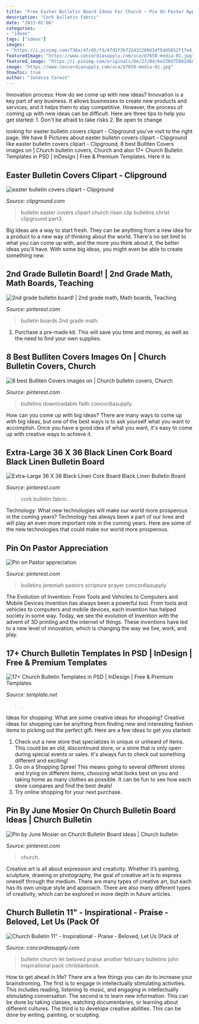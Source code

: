 ```yaml
---
title: "Free Easter Bulletin Board Ideas For Church ~ Pin On Pastor Appreciation"
description: "Cork bulletin fabric"
date: "2023-02-06"
categories:
- "ideas"
tags: ["ideas"]
images:
- "https://i.pinimg.com/736x/47/d5/f3/47d5f3b732431280d3df5dd5852f17e4.jpg"
featuredImage: "https://www.concordiasupply.com/sca/U7658-media-01.jpg"
featured_image: "https://i.pinimg.com/originals/6e/23/04/6e230475942d688ec41b31acaf428b5a.jpg"
image: "https://www.concordiasupply.com/sca/U7658-media-01.jpg"
ShowToc: true
author: "Janessa Corwin"
---
```



Innovation process: How do we come up with new ideas?
Innovation is a key part of any business. It allows businesses to create new products and services, and it helps them to stay competitive. However, the process of coming up with new ideas can be difficult. Here are three tips to help you get started: 1. Don't be afraid to take risks 2. Be open to change 
	

		
looking for easter bulletin covers clipart - Clipground you've visit to the right page. We have 8 Pictures about easter bulletin covers clipart - Clipground like easter bulletin covers clipart - Clipground, 8 best Bulliten Covers images on | Church bulletin covers, Church and also 17+ Church Bulletin Templates in PSD | InDesign | Free &amp; Premium Templates. Here it is:
		
    
## Easter Bulletin Covers Clipart - Clipground

<img loading=lazy src="http://clipground.com/images/easter-bulletin-covers-clipart-20.jpg" onerror="this.onerror=null;this.src='https://tse2.mm.bing.net/th?id=OIP.fvpv-y3ud6nS6tZ9KgFGiwHaL2&amp;pid=15.1';" alt="easter bulletin covers clipart - Clipground">

_Source: clipground.com_

>bulletin easter covers clipart church risen clip bulletins christ clipground part3. 

	

Big Ideas are a way to start fresh. They can be anything from a new idea for a product to a new way of thinking about the world. There's no set limit to what you can come up with, and the more you think about it, the better ideas you'll have. With some big ideas, you might even be able to create something new.

    
## 2nd Grade Bulletin Board! | 2nd Grade Math, Math Boards, Teaching

<img loading=lazy src="https://i.pinimg.com/originals/6e/23/04/6e230475942d688ec41b31acaf428b5a.jpg" onerror="this.onerror=null;this.src='https://tse4.mm.bing.net/th?id=OIP.XRRfi2KqIluLsFQHCl9UuQHaJ4&amp;pid=15.1';" alt="2nd grade bulletin board! | 2nd grade math, Math boards, Teaching">

_Source: pinterest.com_

>bulletin boards 2nd grade math. 

	

1. Purchase a pre-made kit. This will save you time and money, as well as the need to find your own supplies.

    
## 8 Best Bulliten Covers Images On | Church Bulletin Covers, Church

<img loading=lazy src="https://i.pinimg.com/736x/47/d5/f3/47d5f3b732431280d3df5dd5852f17e4.jpg" onerror="this.onerror=null;this.src='https://tse3.mm.bing.net/th?id=OIP.rTFqec4ZRktnUau6QU00zgAAAA&amp;pid=15.1';" alt="8 best Bulliten Covers images on | Church bulletin covers, Church">

_Source: pinterest.com_

>bulletins downloadable faith concordiasupply. 

	

How can you come up with big ideas?
There are many ways to come up with big ideas, but one of the best ways is to ask yourself what you want to accomplish. Once you have a good idea of what you want, it's easy to come up with creative ways to achieve it.

    
## Extra-Large 36 X 36 Black Linen Cork Board Black Linen Bulletin Board

<img loading=lazy src="https://i.pinimg.com/736x/99/56/d5/9956d586bd4b0f08e1ea770562857aec.jpg" onerror="this.onerror=null;this.src='https://tse2.mm.bing.net/th?id=OIP.9VJb-00dVuu5pvTQwTM_pwHaJ4&amp;pid=15.1';" alt="Extra-Large 36 X 36 Black Linen Cork Board Black Linen Bulletin Board">

_Source: pinterest.com_

>cork bulletin fabric. 

	

Technology: What new technologies will make our world more prosperous in the coming years?
Technology has always been a part of our lives and will play an even more important role in the coming years. Here are some of the new technologies that could make our world more prosperous.

    
## Pin On Pastor Appreciation

<img loading=lazy src="https://i.pinimg.com/736x/b0/53/79/b0537976ff2313ca4ff26bafca47c00d.jpg" onerror="this.onerror=null;this.src='https://tse4.mm.bing.net/th?id=OIP._OFEkzWDj2fm3QsNg7DOnwHaLc&amp;pid=15.1';" alt="Pin on Pastor appreciation">

_Source: pinterest.com_

>bulletins jeremiah pastors scripture prayer concordiasupply. 

	

The Evolution of Invention: From Tools and Vehicles to Computers and Mobile Devices
Invention has always been a powerful tool. From tools and vehicles to computers and mobile devices, each invention has helped society in some way. Today, we see the evolution of Invention with the advent of 3D printing and the internet of things. These inventions have led to a new level of innovation, which is changing the way we live, work, and play.

    
## 17+ Church Bulletin Templates In PSD | InDesign | Free &amp; Premium Templates

<img loading=lazy src="https://images.template.net/wp-content/uploads/2019/05/Weekly-Church-Bulletin-Template.jpg?width=600" onerror="this.onerror=null;this.src='https://tse3.mm.bing.net/th?id=OIP.TAwn7B0ODXWmHWDr0TtE0AHaF9&amp;pid=15.1';" alt="17+ Church Bulletin Templates in PSD | InDesign | Free &amp; Premium Templates">

_Source: template.net_

>. 

	

Ideas for shopping: What are some creative ideas for shopping?
Creative ideas for shopping can be anything from finding new and interesting fashion items to picking out the perfect gift. Here are a few ideas to get you started: 
1. Check out a new store that specializes in unique or unheard of items. This could be an old, discontinued store, or a store that is only open during special events or sales. It's always fun to check out something different and exciting! 
2. Go on a Shopping Spree! This means going to several different stores and trying on different items, choosing what looks best on you and taking home as many clothes as possible. It can be fun to see how each store compares and find the best deals! 
3. Try online shopping for your next purchase.

    
## Pin By June Mosier On Church Bulletin Board Ideas | Church Bulletin

<img loading=lazy src="https://i.pinimg.com/originals/c7/d1/67/c7d167cf4b58792675d8c7ad0bdb8667.jpg" onerror="this.onerror=null;this.src='https://tse2.mm.bing.net/th?id=OIP.LRrJlBklayKkuOWRyxo3AgHaJ4&amp;pid=15.1';" alt="Pin by June Mosier on Church Bulletin Board Ideas | Church bulletin">

_Source: pinterest.com_

>church. 

	

Creative art is all about expression and creativity. Whether it’s painting, sculpture, drawing or photography, the goal of creative art is to express oneself through the medium. There are many types of creative art, but each has its own unique style and approach. There are also many different types of creativity, which can be explored in more depth in future articles.

    
## Church Bulletin 11&quot; - Inspirational - Praise - Beloved, Let Us (Pack Of

<img loading=lazy src="https://www.concordiasupply.com/sca/U7658-media-01.jpg" onerror="this.onerror=null;this.src='https://tse4.mm.bing.net/th?id=OIP.yOiQHOMu_L8FJe5niVTkMQHaLR&amp;pid=15.1';" alt="Church Bulletin 11&quot; - Inspirational - Praise - Beloved, Let Us (Pack of">

_Source: concordiasupply.com_

>bulletin church let beloved praise another february bulletins john inspirational pack christianbook. 

	

How to get ahead in life? There are a few things you can do to increase your brainstroming. The first is to engage in intellectually stimulating activities. This includes reading, listening to music, and engaging in intellectually stimulating conversation. The second is to learn new information. This can be done by taking classes, watching documentaries, or learning about different cultures. The third is to develope creative abilities. This can be done by writing, painting, or sculpting.

